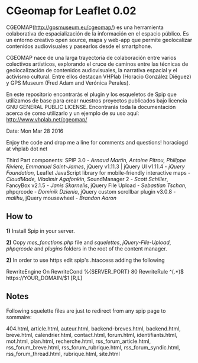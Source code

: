 CGeomap for Leaflet 0.02
========================


CGEOMAP(http://gpsmuseum.eu/cgeomap/) es una herramienta colaborativa de espacialización de la información en el espacio público. Es un entorno creativo open source, mapa y web-app que permite geolocalizar contenidos audiovisuales y pasearlos desde el smartphone.

CGEOMAP nace de una larga trayectoria de colaboración entre varios colectivos artísticos, explorando el cruce de caminos entre las técnicas de geolocalización de contenidos audiovisuales, la narrativa espacial y el activismo cultural. Entre ellos destacan VHPlab (Horacio González Diéguez) y GPS Museum (Fred Adam and Verónica Perales).

En este repositorio encontrarás el plugin y los esqueletos de Spip que utilizamos de base para crear nuestros proyectos publicados bajo licencia GNU GENERAL PUBLIC LICENSE. Encontrarás toda la documentación acerca de como utilizarlo y un ejemplo de su uso aquí: http://www.vhplab.net/cgeomap/

Date: Mon Mar 28 2016

Enjoy the code and drop me a line for comments and questions!
horaciogd at vhplab dot net

Third Part components: SPIP 3.0 - *Arnaud Martin, Antoine Pitrou, Philippe Riviere, Emmanuel Saint-James*, jQuery v1.11.3 | jQuery UI v1.11.4 - *jQuery Foundation*, Leaflet JavaScript library for mobile-friendly interactive maps - *CloudMade, Vladimir Agafonkin*, SoundManager 2 - *Scott Schiller*, FancyBox v2.1.5 - *Janis Skarnelis*, jQuery File Upload - *Sebastian Tschan*, phpqrcode - *Dominik Dzienia*, jQuery custom scrollbar plugin v3.0.8 - *malihu*, jQuery mousewheel - *Brandon Aaron*
 


How to
------

**1)** Install Spip in your server.

**2)** Copy *mes_fonctions.php* file and *squelettes*, *jQuery-File-Upload*, *phpqrcode* and *plugins* folders in the root of the content manager.

**2)** In order to use https edit spip's .htaccess adding the following

RewriteEngine On
RewriteCond %{SERVER_PORT} 80
RewriteRule ^(.*)$ https://YOUR_DOMAIN/$1 [R,L]


Notes
------

Following squelette files are just to  redirect from any spip page to sommaire:

404.html, article.html, auteur.html, backend-breves.html, backend.html, breve.html, calendrier.html, contact.html, forum.html, identifiants.html, mot.html, plan.html, recherche.html, rss_forum_article.html, rss_forum_breve.html, rss_forum_rubrique.html, rss_forum_syndic.html, rss_forum_thread.html, rubrique.html, site.html